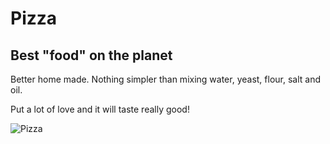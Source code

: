 # Pizza

## Best "food" on the planet

Better home made. Nothing simpler than mixing water, yeast, flour, salt and oil.

Put a lot of love and it will taste really good!


![Pizza](https://www.fattiretours.com/blog/wp-content/uploads/2019/05/pizza-blog-770x364.jpg)